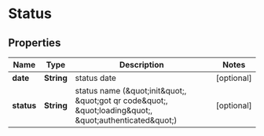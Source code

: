 

# Status

## Properties

Name | Type | Description | Notes
------------ | ------------- | ------------- | -------------
**date** | **String** | status date |  [optional]
**status** | **String** | status name (\&quot;init\&quot;, \&quot;got qr code\&quot;, \&quot;loading\&quot;, \&quot;authenticated\&quot;) |  [optional]



